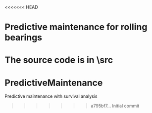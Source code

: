 <<<<<<< HEAD
# Predictive maintenance for rolling bearings

The source code is in \src
=======
# PredictiveMaintenance
Predictive maintenance with survival analysis
>>>>>>> a795bf7... Initial commit

